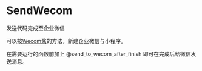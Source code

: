 # SendWecom
发送代码完成至企业微信

可以按[Wecom酱](https://github.com/easychen/wecomchan)的方法，新建企业微信与小程序。

在需要运行的函数前加上
@send_to_wecom_after_finish
即可在完成后给微信发送消息。
